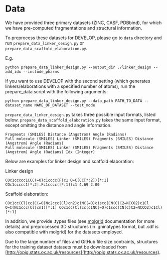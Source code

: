 # Data 

We have provided three primary datasets (ZINC, CASF, PDBbind), for which we have pre-computed fragmentations and structural information.

To preprocess these datasets for DEVELOP, please go to `data` directory and run `prepare_data_linker_design.py` or `prepare_data_scaffold_elaboration.py`.

E.g.
```
python prepare_data_linker_design.py --output_dir ./linker_design --add_idx --include_pharms
```

If you want to use DEVELOP with the second setting (which generates linkers/elaborations with a specified number of atoms), run the prepare\_data script with the following arguments:

```
python prepare_data_linker_design.py --data_path PATH_TO_DATA --dataset_name NAME_OF_DATASET --test_mode
```

`prepare_data_linker_design.py` takes three possible input formats, listed below. `prepare_data_scaffold_elaboration.py` takes the same input format, except omitting the distance and angle information.

```
Fragments (SMILES) Distance (Angstrom) Angle (Radians)
Full molecule (SMILES) Linker (SMILES) Fragments (SMILES) Distance (Angstrom) Angle (Radians)
Full molecule (SMILES) Linker (SMILES) Fragments (SMILES) Distance (Angstrom) Angle (Radians) Idx (Integer)
```

Below are examples for linker design and scaffold elaboration:

Linker design
```
COc1ccccc1CCC(=O)c1cccc(F)c1 O=C(CC[*:2])[*:1] COc1ccccc1[*:2].Fc1cccc([*:1])c1 4.69 2.00
```
Scaffold elaboration:
```
COc1cc(Cl)cc(C(=O)Nc2ccc(Cl)cn2)c1NC(=O)c1scc(CN(C)C2=NCCO2)c1Cl O=C(Nc1ccc(Cl)cn1)[*:1] COc1cc(Cl)cc(c1NC(=O)c1scc(CN(C)C2=NCCO2)c1Cl)[*:1]
```

In addition, we provide .types files (see [molgrid](https://github.com/gnina/libmolgrid) documentation for more details) and preprocessed 3D structures (in .gninatypes format, but .sdf is also compatible with molgrid) for the datasets employed.

Due to the large number of files and GitHub file size contraints, structures for the training dataset datasets must be downloaded from [http://opig.stats.ox.ac.uk/resources](http://opig.stats.ox.ac.uk/resources).

